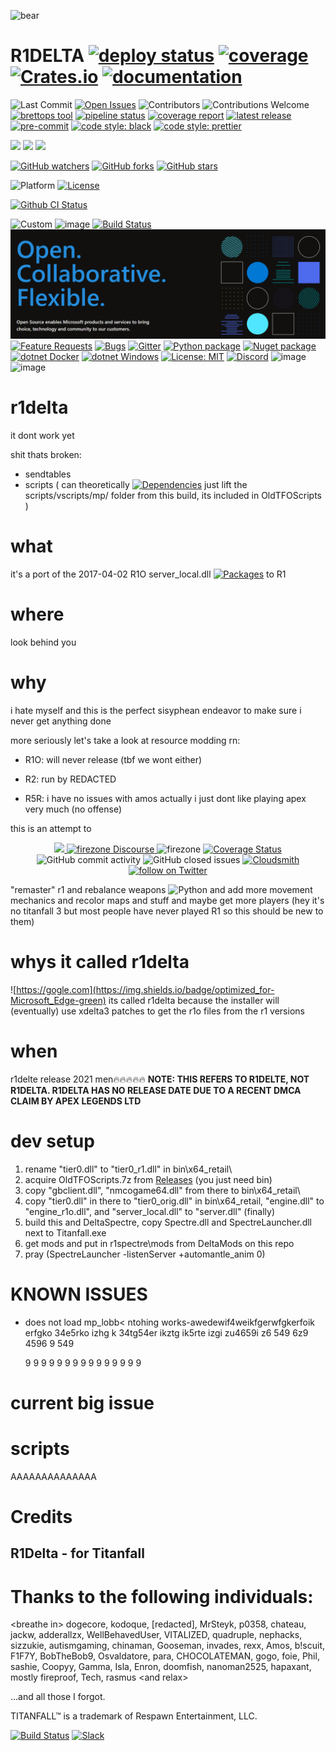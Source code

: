 ![bear](https://github.com/r1delta/r1delta/assets/37985788/41548f20-0878-4e1e-8538-e9be808fc363)
<DO NOT REMOVE THE BEAR UNTIL WE CAN LOAD A MAP>
# R1DELTA [![deploy status](https://github.com/Orange-OpenSource/hurl/workflows/test/badge.svg)](https://github.com/Orange-OpenSource/hurl/actions) [![coverage](https://Orange-OpenSource.github.io/hurl/coverage/badges/flat.svg)](https://Orange-OpenSource.github.io/hurl/coverage) [![Crates.io](https://img.shields.io/crates/v/hurl.svg)](https://crates.io/crates/hurl) [![documentation](https://img.shields.io/badge/-documentation-ff0288)](https://hurl.dev)
![Last Commit](https://img.shields.io/github/last-commit/zhangjiequan/AssetStudio?style=flat-square)
[![Open Issues](https://img.shields.io/github/issues-raw/zhangjiequan/AssetStudio?style=flat-square)](https://github.com/zhangjiequan/AssetStudio/issues)
![Contributors](https://img.shields.io/github/contributors/zhangjiequan/AssetStudio?style=flat-square)
![Contributions Welcome](https://img.shields.io/badge/contributions-welcome-brightgreen?style=flat-square)
[![brettops tool](https://img.shields.io/badge/brettops-tool-209cdf?labelColor=162d50)](https://brettops.io)
[![pipeline status](https://img.shields.io/gitlab/pipeline-status/brettops/tools/badgie?branch=main)](https://gitlab.com/brettops/tools/badgie/-/commits/main)
[![coverage report](https://img.shields.io/gitlab/pipeline-coverage/brettops/tools/badgie?branch=main)](https://gitlab.com/brettops/tools/badgie/-/commits/main)
[![latest release](https://img.shields.io/gitlab/v/release/brettops/tools/badgie)](https://gitlab.com/brettops/tools/badgie/-/releases)
[![pre-commit](https://img.shields.io/badge/pre--commit-enabled-brightgreen?logo=pre-commit)](https://github.com/pre-commit/pre-commit)
[![code style: black](https://img.shields.io/badge/code_style-black-000000.svg)](https://github.com/psf/black)
[![code style: prettier](https://img.shields.io/badge/code_style-prettier-ff69b4.svg)](https://github.com/prettier/prettier)


[![](https://img.shields.io/github/downloads/zhangjiequan/AssetStudio/total?style=flat-square)](https://github.com/zhangjiequan/AssetStudio/releases)
[![](https://img.shields.io/github/downloads/zhangjiequan/AssetStudio/latest/total?style=flat-square)](https://github.com/zhangjiequan/AssetStudio/releases/latest)
[![](https://img.shields.io/github/v/release/zhangjiequan/AssetStudio?style=flat-square)](https://github.com/zhangjiequan/AssetStudio/releases/latest)

[![GitHub watchers](https://img.shields.io/github/watchers/zhangjiequan/AssetStudio?style=flat-square)](https://github.com/zhangjiequan/AssetStudio/watchers)
[![GitHub forks](https://img.shields.io/github/forks/zhangjiequan/AssetStudio?style=flat-square)](https://gitpop2.vercel.app/zhangjiequan/AssetStudio)
[![GitHub stars](https://img.shields.io/github/stars/zhangjiequan/AssetStudio?style=flat-square)](https://github.com/zhangjiequan/AssetStudio/stargazers)

![Platform](https://img.shields.io/badge/platform-windows-lightgrey?style=flat-square)
[![License](https://img.shields.io/github/license/zhangjiequan/AssetStudio?style=flat-square)](./LICENSE)

[![Github CI Status](https://github.com/zhangjiequan/AssetStudio/actions/workflows/build.yml/badge.svg)](https://github.com/zhangjiequan/AssetStudio/actions)

![Custom](https://img.shields.io/badge/zhangjiequan-Jackie@Baioo-green)
![image](https://github.com/r1delta/r1delta/assets/46062054/4ec5bdab-e6a2-4c71-a2c0-3f59c81ac0b3)
[![Build Status](https://dev.azure.com/ms/winget-cli/_apis/build/status/microsoft.winget-cli?branchName=master)](https://dev.azure.com/ms/winget-cli/_build/latest?definitionId=344&branchName=master)
![Open Source at Microsoft](https://github.com/microsoft/.github/blob/main/images/open-at-microsoft.png) 
[![Feature Requests](https://img.shields.io/github/issues/microsoft/vscode/feature-request.svg)](https://github.com/microsoft/vscode/issues?q=is%3Aopen+is%3Aissue+label%3Afeature-request+sort%3Areactions-%2B1-desc)
[![Bugs](https://img.shields.io/github/issues/microsoft/vscode/bug.svg)](https://github.com/microsoft/vscode/issues?utf8=✓&q=is%3Aissue+is%3Aopen+label%3Abug)
[![Gitter](https://img.shields.io/badge/chat-on%20gitter-yellow.svg)](https://gitter.im/Microsoft/vscode)
[![Python package](https://img.shields.io/pypi/v/semantic-kernel)](https://pypi.org/project/semantic-kernel/)
[![Nuget package](https://img.shields.io/nuget/vpre/Microsoft.SemanticKernel)](https://www.nuget.org/packages/Microsoft.SemanticKernel/)
[![dotnet Docker](https://github.com/microsoft/semantic-kernel/actions/workflows/dotnet-ci-docker.yml/badge.svg?branch=main)](https://github.com/microsoft/semantic-kernel/actions/workflows/dotnet-ci-docker.yml)
[![dotnet Windows](https://github.com/microsoft/semantic-kernel/actions/workflows/dotnet-ci-windows.yml/badge.svg?branch=main)](https://github.com/microsoft/semantic-kernel/actions/workflows/dotnet-ci-windows.yml)
[![License: MIT](https://img.shields.io/github/license/microsoft/semantic-kernel)](https://github.com/microsoft/semantic-kernel/blob/main/LICENSE)
[![Discord](https://img.shields.io/discord/1063152441819942922?label=Discord&logo=discord&logoColor=white&color=d82679)](https://aka.ms/SKDiscord)
![image](https://github.com/r1delta/r1delta/assets/46062054/07ef78b3-963d-41e2-b404-e3add21693b1)
![image](https://github.com/r1delta/r1delta/assets/46062054/06137be6-a5a8-480c-9c8d-82d79066bdab)

# r1delta

it dont work yet

shit thats broken:
- sendtables
- scripts ( can theoretically [![Dependencies](https://img.shields.io/badge/dependency-report-blue.svg)](https://azuresdkartifacts.blob.core.windows.net/azure-sdk-for-net/dependencies/dependencies.html) just lift the scripts/vscripts/mp/ folder from this build, its included in OldTFOScripts )

# what
it's a port of the 2017-04-02 R1O server_local.dll [![Packages](https://img.shields.io/badge/packages-latest-blue.svg)](https://azure.github.io/azure-sdk/releases/latest/dotnet.html) to R1

# where

look behind you

# why
i hate myself and this is the perfect sisyphean endeavor to make sure i never get anything done

more seriously let's take a look at resource modding rn:

- R1O: will never release (tbf we wont either)

- R2: run by REDACTED

- R5R: i have no issues with amos actually i just dont like playing apex very much (no offense)

this is an attempt to <p align="center">
  <a href="https://github.com/firezone/firezone/releases">
    <img src="https://img.shields.io/github/v/release/firezone/firezone?color=%23999">
  </a>
  <a href="https://discourse.firez.one/">
    <img src="https://img.shields.io/static/v1?logo=discourse&logoColor=959DA5&label=support%20forum&labelColor=333a41&message=join&color=611f69" alt="firezone Discourse" />
  </a>
  <img src="https://img.shields.io/static/v1?logo=github&logoColor=959DA5&label=Test&labelColor=333a41&message=passing&color=3AC358" alt="firezone" />
  <a href="https://coveralls.io/github/firezone/firezone?branch=legacy">
    <img src="https://coveralls.io/repos/github/firezone/firezone/badge.svg?branch=legacy" alt="Coverage Status" />
  </a>
  <img alt="GitHub commit activity" src="https://img.shields.io/github/commit-activity/m/firezone/firezone"/>
  <img alt="GitHub closed issues" src="https://img.shields.io/github/issues-closed/firezone/firezone"/>
  <a href="https://cloudsmith.com">
    <img src="https://img.shields.io/badge/OSS%20hosting%20by-cloudsmith-blue?logo=cloudsmith" alt="Cloudsmith">
  </a>
  <a href="https://twitter.com/intent/follow?screen_name=firezonehq">
    <img src="https://img.shields.io/twitter/follow/firezonehq?style=social&logo=twitter" alt="follow on Twitter">
  </a>
</p>




 "remaster" r1 and rebalance weapons ![Python](https://img.shields.io/pypi/pyversions/azure-cli.svg?maxAge=2592000) and add more movement mechanics and recolor maps and stuff and maybe get more players (hey it's no titanfall 3 but most people have never played R1 so this should be new to them)

# whys it called r1delta
![https://gogle.com](https://img.shields.io/badge/optimized_for-Microsoft_Edge-green)
its called r1delta because the installer will (eventually) use xdelta3 patches to get the r1o files from the r1 versions

# when

r1delte release 2021 men🔥🔥🔥🔥🔥 **NOTE: THIS REFERS TO R1DELTE, NOT R1DELTA. R1DELTA HAS NO RELEASE DATE DUE TO A RECENT DMCA CLAIM BY APEX LEGENDS LTD**

# dev setup

1. rename "tier0.dll" to "tier0_r1.dll" in bin\x64_retail\
2. acquire OldTFOScripts.7z from [Releases](https://github.com/r1delta/r1delta/releases/tag/wires) (you just need bin)
3. copy "gbclient.dll", "nmcogame64.dll" from there to bin\x64_retail\
4. copy "tier0.dll" in there to "tier0_orig.dll" in bin\x64_retail, "engine.dll" to "engine_r1o.dll", and "server_local.dll" to "server.dll" (finally)
5. build this and DeltaSpectre, copy Spectre.dll and SpectreLauncher.dll next to Titanfall.exe
6. get mods and put in r1spectre\mods from DeltaMods on this repo
7. pray (SpectreLauncher -listenServer +automantle_anim 0)

# KNOWN ISSUES
- does not load mp_lobb<
  ntohing works-awedewif4weikfgerwfgkerfoik
  erfgko
  34e5rko
  izhg k
  34tg54er
  ikztg
  ik5rte
  izgi
  zu4659i
  z6
  549
  6z9
  4596
  9
  549

  9
  9
  9
  9
  9
  9
  9
  9
  9
  9
  9
  9
  9
  9
  9
  
# current big issue
# scripts
AAAAAAAAAAAAAA

# Credits
## R1Delta - for Titanfall

# Thanks to the following individuals:
\<breathe in\> dogecore, kodoque, [redacted], MrSteyk, p0358, chateau, jackw, adderallzx, WellBehavedUser, VITALIZED, quadruple, nephacks, sizzukie, autismgaming, chinaman, Gooseman, invades, rexx, Amos, b!scuit, F1F7Y, BobTheBob9, Osvaldatore, para, CHOCOLATEMAN, gogo, foie, Phil, sashie, Coopyy, Gamma, Isla, Enron, doomfish, nanoman2525, hapaxant, mostly fireproof, Tech, rasmus \<and relax\>

...and all those I forgot.

TITANFALL™ is a trademark of Respawn Entertainment, LLC. 


[![Build Status](https://dev.azure.com/azure-sdk/public/_apis/build/status/cli/Azure.azure-cli?branchName=dev)](https://dev.azure.com/azure-sdk/public/_build/latest?definitionId=246&branchName=dev)
[![Slack](https://img.shields.io/badge/Slack-azurecli.slack.com-blue.svg)](https://azurecli.slack.com)

